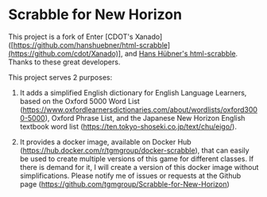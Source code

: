 # Scrabble for New Horizon

This project is a fork of Enter [CDOT's Xanado]([https://github.com/hanshuebner/html-scrabble](https://github.com/cdot/Xanado)], and [Hans Hübner's html-scrabble](https://github.com/hanshuebner/html-scrabble). Thanks to these great developers.

This project serves 2 purposes:
1. It adds a simplified English dictionary for English Language Learners, based on the Oxford 5000 Word List (https://www.oxfordlearnersdictionaries.com/about/wordlists/oxford3000-5000), Oxford Phrase List, and the Japanese New Horizon English textbook word list (https://ten.tokyo-shoseki.co.jp/text/chu/eigo/).

2. It provides a docker image, available on Docker Hub (https://hub.docker.com/r/tgmgroup/docker-scrabble), that can easily be used to create multiple versions of this game for different classes. If there is demand for it, I will create a version of this docker image without simplifications. Please notify me of issues or requests at the Github page (https://github.com/tgmgroup/Scrabble-for-New-Horizon)


